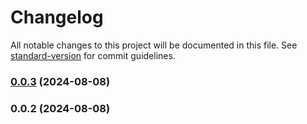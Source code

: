 # Changelog

All notable changes to this project will be documented in this file. See [standard-version](https://github.com/conventional-changelog/standard-version) for commit guidelines.

### [0.0.3](https://github.com/snomiao/keyv-nest/compare/v0.0.2...v0.0.3) (2024-08-08)

### 0.0.2 (2024-08-08)
